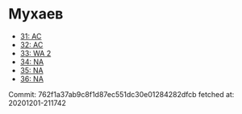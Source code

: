 # Мухаев
- [31: AC](31.md)
- [32: AC](32.md)
- [33: WA 2](33.md)
- [34: NA](34.md)
- [35: NA](35.md)
- [36: NA](36.md)

Commit: 762f1a37ab9c8f1d87ec551dc30e01284282dfcb
 fetched at: 20201201-211742
